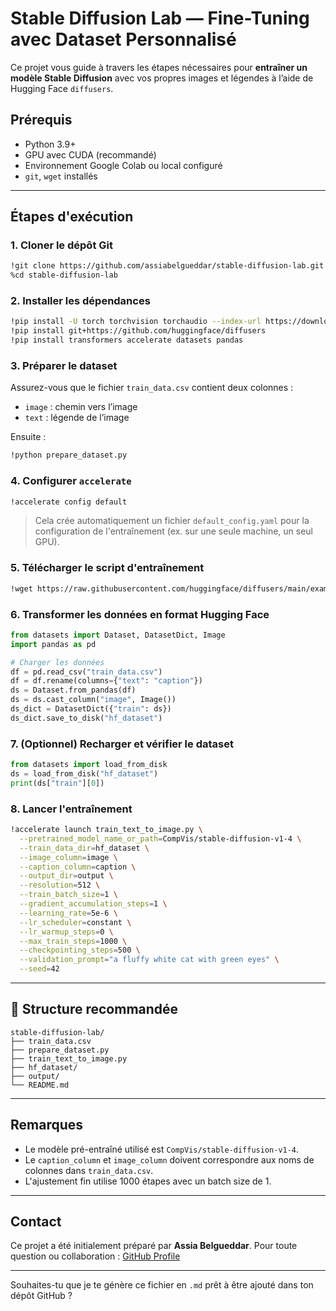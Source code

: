 # Stable Diffusion Lab — Fine-Tuning avec Dataset Personnalisé 

Ce projet vous guide à travers les étapes nécessaires pour **entraîner un modèle Stable Diffusion** avec vos propres images et légendes à l’aide de Hugging Face `diffusers`.

##  Prérequis

* Python 3.9+
* GPU avec CUDA (recommandé)
* Environnement Google Colab ou local configuré
* `git`, `wget` installés

---

##  Étapes d'exécution

### 1. Cloner le dépôt Git

```bash
!git clone https://github.com/assiabelgueddar/stable-diffusion-lab.git
%cd stable-diffusion-lab
```

### 2. Installer les dépendances

```bash
!pip install -U torch torchvision torchaudio --index-url https://download.pytorch.org/whl/cu118
!pip install git+https://github.com/huggingface/diffusers
!pip install transformers accelerate datasets pandas
```

### 3. Préparer le dataset

Assurez-vous que le fichier `train_data.csv` contient deux colonnes :

* `image` : chemin vers l’image
* `text` : légende de l’image

Ensuite :

```bash
!python prepare_dataset.py
```

### 4. Configurer `accelerate`

```bash
!accelerate config default
```

> Cela crée automatiquement un fichier `default_config.yaml` pour la configuration de l'entraînement (ex. sur une seule machine, un seul GPU).

### 5. Télécharger le script d'entraînement

```bash
!wget https://raw.githubusercontent.com/huggingface/diffusers/main/examples/text_to_image/train_text_to_image.py
```

### 6. Transformer les données en format Hugging Face

```python
from datasets import Dataset, DatasetDict, Image
import pandas as pd

# Charger les données
df = pd.read_csv("train_data.csv")
df = df.rename(columns={"text": "caption"})
ds = Dataset.from_pandas(df)
ds = ds.cast_column("image", Image())
ds_dict = DatasetDict({"train": ds})
ds_dict.save_to_disk("hf_dataset")
```

### 7. (Optionnel) Recharger et vérifier le dataset

```python
from datasets import load_from_disk
ds = load_from_disk("hf_dataset")
print(ds["train"][0])
```

### 8. Lancer l'entraînement

```bash
!accelerate launch train_text_to_image.py \
  --pretrained_model_name_or_path=CompVis/stable-diffusion-v1-4 \
  --train_data_dir=hf_dataset \
  --image_column=image \
  --caption_column=caption \
  --output_dir=output \
  --resolution=512 \
  --train_batch_size=1 \
  --gradient_accumulation_steps=1 \
  --learning_rate=5e-6 \
  --lr_scheduler=constant \
  --lr_warmup_steps=0 \
  --max_train_steps=1000 \
  --checkpointing_steps=500 \
  --validation_prompt="a fluffy white cat with green eyes" \
  --seed=42
```

---

## 📁 Structure recommandée

```
stable-diffusion-lab/
├── train_data.csv
├── prepare_dataset.py
├── train_text_to_image.py
├── hf_dataset/
├── output/
└── README.md
```

---

##  Remarques

* Le modèle pré-entraîné utilisé est `CompVis/stable-diffusion-v1-4`.
* Le `caption_column` et `image_column` doivent correspondre aux noms de colonnes dans `train_data.csv`.
* L'ajustement fin utilise 1000 étapes avec un batch size de 1.

---

##  Contact

Ce projet a été initialement préparé par **Assia Belgueddar**.
Pour toute question ou collaboration : [GitHub Profile](https://github.com/assiabelgueddar)

---

Souhaites-tu que je te génère ce fichier en `.md` prêt à être ajouté dans ton dépôt GitHub ?
